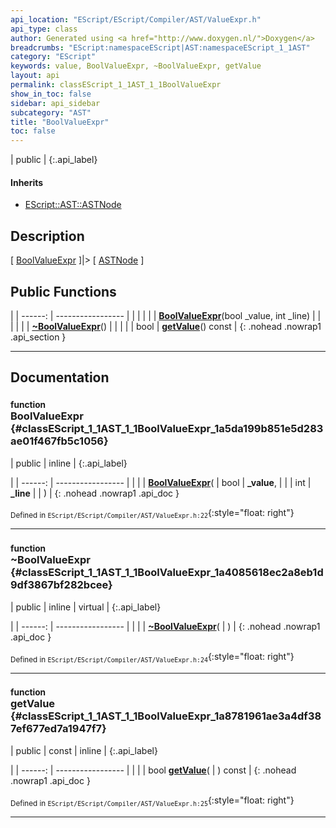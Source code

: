 ```yaml
---
api_location: "EScript/EScript/Compiler/AST/ValueExpr.h"
api_type: class
author: Generated using <a href="http://www.doxygen.nl/">Doxygen</a>
breadcrumbs: "EScript:namespaceEScript|AST:namespaceEScript_1_1AST"
category: "EScript"
keywords: value, BoolValueExpr, ~BoolValueExpr, getValue
layout: api
permalink: classEScript_1_1AST_1_1BoolValueExpr
show_in_toc: false
sidebar: api_sidebar
subcategory: "AST"
title: "BoolValueExpr"
toc: false
---
```


| public |
{:.api_label}

#### Inherits

* [EScript::AST::ASTNode](classEScript_1_1AST_1_1ASTNode)


## Description

[ [BoolValueExpr](classEScript_1_1AST_1_1BoolValueExpr) ]|> [ [ASTNode](classEScript_1_1AST_1_1ASTNode) ]



## Public Functions

|
| ------: | ----------------- |
|  | |
|  | **[BoolValueExpr](#classEScript_1_1AST_1_1BoolValueExpr_1a5da199b851e5d283ae01f467fb5c1056)**(bool _value, int _line) |
|  | |
|  | **[~BoolValueExpr](#classEScript_1_1AST_1_1BoolValueExpr_1a4085618ec2a8eb1d9df3867bf282bcee)**() |
|  | |
| bool | **[getValue](#classEScript_1_1AST_1_1BoolValueExpr_1a8781961ae3a4df387ef677ed7a1947f7)**() const |
{: .nohead .nowrap1 .api_section }


-------------------------------------------------------------------

## Documentation

### <small>function</small><br/> BoolValueExpr {#classEScript_1_1AST_1_1BoolValueExpr_1a5da199b851e5d283ae01f467fb5c1056}

| public | inline |
{:.api_label}

|
| ------: | ----------------- |
|  |
|  **[BoolValueExpr](#classEScript_1_1AST_1_1BoolValueExpr_1a5da199b851e5d283ae01f467fb5c1056)**( | bool | **_value**, |
| | int | **_line** |
|   ) |
{: .nohead .nowrap1 .api_doc }





<sub>Defined in `EScript/EScript/Compiler/AST/ValueExpr.h:22`</sub>{:style="float: right"}

-------------------------------------------------------------------

### <small>function</small><br/> ~BoolValueExpr {#classEScript_1_1AST_1_1BoolValueExpr_1a4085618ec2a8eb1d9df3867bf282bcee}

| public | inline | virtual |
{:.api_label}

|
| ------: | ----------------- |
|  |
|  **[~BoolValueExpr](#classEScript_1_1AST_1_1BoolValueExpr_1a4085618ec2a8eb1d9df3867bf282bcee)**( |  ) |
{: .nohead .nowrap1 .api_doc }





<sub>Defined in `EScript/EScript/Compiler/AST/ValueExpr.h:24`</sub>{:style="float: right"}

-------------------------------------------------------------------

### <small>function</small><br/> getValue {#classEScript_1_1AST_1_1BoolValueExpr_1a8781961ae3a4df387ef677ed7a1947f7}

| public | const | inline |
{:.api_label}

|
| ------: | ----------------- |
|  |
| bool **[getValue](#classEScript_1_1AST_1_1BoolValueExpr_1a8781961ae3a4df387ef677ed7a1947f7)**( |  ) const |
{: .nohead .nowrap1 .api_doc }





<sub>Defined in `EScript/EScript/Compiler/AST/ValueExpr.h:25`</sub>{:style="float: right"}

-------------------------------------------------------------------

